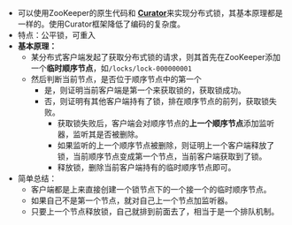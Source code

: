 - 可以使用ZooKeeper的原生代码和 [**Curator**](https://curator.apache.org/)来实现分布式锁，其基本原理都是一样的。使用Curator框架降低了编码的复杂度。
- 特点：公平锁，可重入
- **基本原理：**
	- 某分布式客户端发起了获取分布式锁的请求，则其首先在ZooKeeper添加一个**临时顺序节点**，如`/locks/lock-000000001`
	- 然后判断当前节点，是否位于顺序节点中的第一个
		- 是，则证明当前客户端是第一个来获取锁的，获取锁成功。
		- 否，则证明有其他客户端持有了锁，排在顺序节点的前列，获取锁失败。
			- 获取锁失败后，客户端会对顺序节点的**上一个顺序节点**添加监听器，监听其是否被删除。
			- 如果监听的上一个顺序节点被删除，则证明上一个客户端释放了锁，当前顺序节点变成第一个节点，当前客户端获取到了锁。
			- 释放锁，删除当前客户端持有的临时顺序节点即可。
- 简单总结：
	- 客户端都是上来直接创建一个锁节点下的一个接一个的临时顺序节点。
	- 如果自己不是第一个节点，就对自己上一个节点加监听器。
	- 只要上一个节点释放锁，自己就排到前面去了，相当于是一个排队机制。